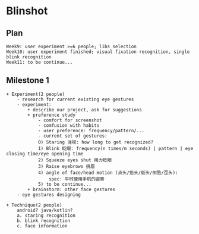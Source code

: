 # Blinshot

## Plan
	Week9: user experiment >=6 people; libs selection
	Week10: user experiment finished; visual fixation recognition, single blink recognition
	Week11: to be continue...

## Milestone 1
	+ Experiment(2 people)
		- research for current existing eye gestures
		- experiment: 
			+ describe our project, ask for suggestions
			+ preference study
				- comfort for screenshot
				- comfusion with habits
				- user preference: frequency/pattern/...
				- current set of gestures:
            	0) Staring 注视: how long to get recognized?
            	1) Blink 眨眼: frequency(n times/m seconds) | pattern | eye closing time/eye opening time
            	2) Squeeze eyes shut 用力眨眼
            	3) Raise eyebrows 挑眉
            	4) angle of face/head motion (点头/抬头/低头/侧脸/歪头): 	
            		spec: 平时使用手机的姿势
            	5) to be continue...
            + brainstorm: other face gestures
		- eye gestures designing
		
	+ Technique(2 people)
		android? java/kotlin?
		a. staring recognition
		b. blink recognition
		c. face information
	
